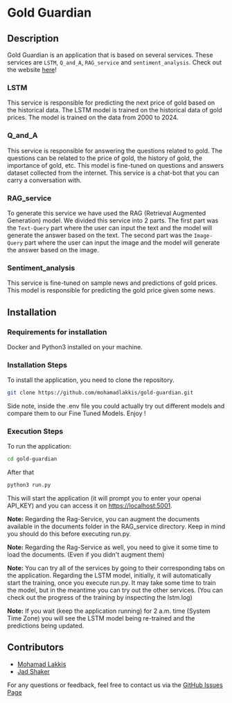 # Gold Guardian

## Description

Gold Guardian is an application that is based on several services. These services are `LSTM`, `Q_and_A`, `RAG_service` and `sentiment_analysis`. Check out the website [here](https://gold-guardian-272364055597.us-central1.run.app)!

### LSTM

This service is responsible for predicting the next price of gold based on the historical data. The LSTM model is trained on the historical data of gold prices. The model is trained on the data from 2000 to 2024.

### Q_and_A

This service is responsible for answering the questions related to gold. The questions can be related to the price of gold, the history of gold, the importance of gold, etc. This model is fine-tuned on questions and answers dataset collected from the internet. This service is a chat-bot that you can carry a conversation with.

### RAG_service

To generate this service we have used the RAG (Retrieval Augmented Generation) model. We divided this service into 2 parts. The first part was the `Text-Query` part where the user can input the text and the model will generate the answer based on the text. The second part was the `Image-Query` part where the user can input the image and the model will generate the answer based on the image.

### Sentiment_analysis

This service is fine-tuned on sample news and predictions of gold prices. This model is responsible for predicting the gold price given some news.

## Installation

### Requirements for installation 
Docker and Python3 installed on your machine.

### Installation Steps

To install the application, you need to clone the repository.

```bash
git clone https://github.com/mohamadlakkis/gold-guardian.git
```

Side note, inside the .env file you could actually try out different models and compare them to our Fine Tuned Models. Enjoy !

### Execution Steps

To run the application: 

```bash
cd gold-guardian
```

After that

```bash
python3 run.py
```
This will start the application (it will prompt you to enter your openai API_KEY) and you can access it on [https://localhost:5001](http://localhost:5001).

__Note:__ Regarding the Rag-Service, you can augment the documents available in the documents folder in the RAG_service directory. Keep in mind you should do this before executing run.py.

__Note:__ Regarding the Rag-Service as well, you need to give it some time to load the documents. (Even if you didn't augment them)

__Note:__ You can try all of the services by going to their corresponding tabs on the application. Regarding the LSTM model, initially, it will automatically start the training, once you execute run.py. It may take some time to train the model, but in the meantime you can try out the other services. (You can check out the progress of the training by inspecting the lstm.log)

__Note:__ If you wait (keep the application running) for 2 a.m. time (System Time Zone) you will see the LSTM model being re-trained and the predictions being updated.

## Contributors

- [Mohamad Lakkis](https://github.com/mohamadlakkis)
- [Jad Shaker](https://github.com/jadshaker)

For any questions or feedback, feel free to contact us via the [GitHub Issues Page](https://github.com/mohamadlakkis/gold-guardian/issues)
